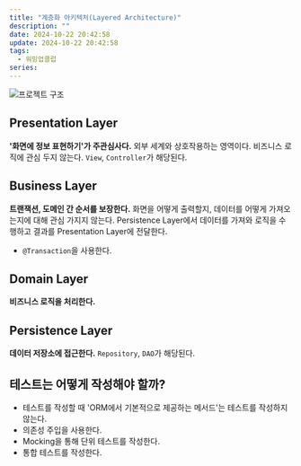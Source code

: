 ```yaml
---
title: "계층화 아키텍처(Layered Architecture)"
description: ""
date: 2024-10-22 20:42:58
update: 2024-10-22 20:42:58
tags:
  - 워밍업클럽
series: 
---
```


![프로젝트 구조](project-structure.avif)

## Presentation Layer

**'화면에 정보 표현하기'가 주관심사다.** 외부 세계와 상호작용하는 영역이다.
비즈니스 로직에 관심 두지 않는다. `View`, `Controller`가 해당된다.

## Business Layer

**트랜잭션, 도메인 간 순서를 보장한다.** 화면을 어떻게 출력할지, 데이터를 어떻게 가져오는지에 대해 관심 가지지 않는다.
Persistence Layer에서 데이터를 가져와 로직을 수행하고 결과를 Presentation Layer에 전달한다.

- `@Transaction`을 사용한다.

## Domain Layer

**비즈니스 로직을 처리한다.**

## Persistence Layer

**데이터 저장소에 접근한다.** `Repository`, `DAO`가 해당된다.

## 테스트는 어떻게 작성해야 할까?

- 테스트를 작성할 때 'ORM에서 기본적으로 제공하는 메서드'는 테스트를 작성하지 않는다.
- 의존성 주입을 사용한다.
- Mocking을 통해 단위 테스트를 작성한다.
- 통합 테스트를 작성한다.
